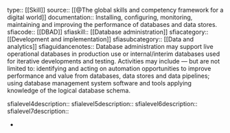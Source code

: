 type:: [[Skill]]
source:: [[@The global skills and competency framework for a digital world]]
documentation:: Installing, configuring, monitoring, maintaining and improving the performance of databases and data stores.
sfiacode:: [[DBAD]]
sfiaskill:: [[Database administration]]
sfiacategory:: [[Development and implementation]]
sfiasubcategory:: [[Data and analytics]]
sfiaguidancenotes:: Database administration may support live operational databases in production use or internal/interim databases used for iterative developments and testing. Activities may include — but are not limited to: identifying and acting on automation opportunities to improve performance and value from databases, data stores and data pipelines; using database management system software and tools applying knowledge of the logical database schema.

sfialevel4description::
sfialevel5description::
sfialevel6description::
sfialevel7description::

-